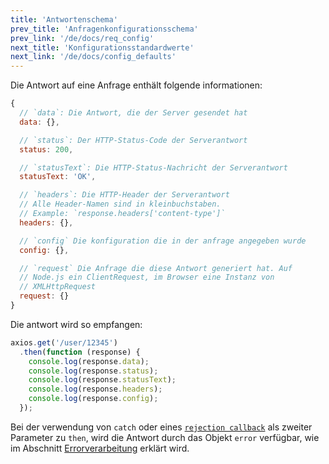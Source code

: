 ```yaml
---
title: 'Antwortenschema'
prev_title: 'Anfragenkonfigurationsschema'
prev_link: '/de/docs/req_config'
next_title: 'Konfigurationsstandardwerte'
next_link: '/de/docs/config_defaults'
---
```


Die Antwort auf eine Anfrage enthält folgende informationen:

```js
{
  // `data`: Die Antwort, die der Server gesendet hat
  data: {},

  // `status`: Der HTTP-Status-Code der Serverantwort
  status: 200,

  // `statusText`: Die HTTP-Status-Nachricht der Serverantwort
  statusText: 'OK',

  // `headers`: Die HTTP-Header der Serverantwort
  // Alle Header-Namen sind in kleinbuchstaben.
  // Example: `response.headers['content-type']`
  headers: {},

  // `config` Die konfiguration die in der anfrage angegeben wurde
  config: {},

  // `request` Die Anfrage die diese Antwort generiert hat. Auf
  // Node.js ein ClientRequest, im Browser eine Instanz von
  // XMLHttpRequest
  request: {}
}
```

Die antwort wird so empfangen:

```js
axios.get('/user/12345')
  .then(function (response) {
    console.log(response.data);
    console.log(response.status);
    console.log(response.statusText);
    console.log(response.headers);
    console.log(response.config);
  });
```

Bei der verwendung von `catch` oder eines [`rejection callback`](https://developer.mozilla.org/en-US/docs/Web/JavaScript/Reference/Global_Objects/Promise/then) als zweiter Parameter zu `then`, wird die Antwort durch das Objekt `error` verfügbar, wie im Abschnitt [Errorverarbeitung](/de/docs/handling_errors) erklärt wird.